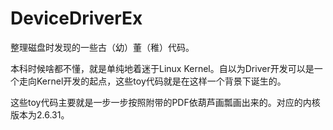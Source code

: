 # DeviceDriverEx

整理磁盘时发现的一些古（幼）董（稚）代码。

本科时候啥都不懂，就是单纯地着迷于Linux Kernel。自以为Driver开发可以是一个走向Kernel开发的起点，这些toy代码就是在这样一个背景下诞生的。

这些toy代码主要就是一步一步按照附带的PDF依葫芦画瓢画出来的。对应的内核版本为2.6.31。